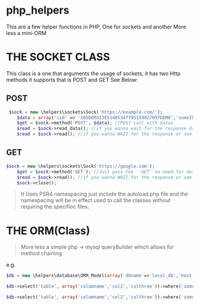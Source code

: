 # php_helpers
This are a few helper functions in PHP, One for sockets and another More less a mini-ORM 

THE SOCKET CLASS
================
This class is a one that arguments the usage of sockets, it has two Http methods it supports that is 
POST and GET
See Below:


POST
---------------------
```php
 $sock = new \helpers\sockets\Sock('https://example.com/');
    $data = array('sid' => '165DEM313E51485347795159927097DEMO','someID' => 'demo','hash' => '0313add30bcec487d9019f3f4236d7f927f0513cabc323299dbc7b3c9a76bf03');
    $get = $sock->method('POST', $data); //POST call with datas
    $read = $sock->read_data(); //if you wanna wait for the response data in the content-type that it came with 
    $read = $sock->read(); //if you wanna WAIT for the response or see it 
```
GET
------
```php
$sock = new \helpers\sockets\Sock('https://google.com');
    $get = $sock->method('GET'); //Just pass the  'GET' no need for data to be passed through
    $read = $sock->read(); //if you wanna WAIT for the response or see it 
    $sock->close();
```
> It Uses PSR4 namespacing just include the autoload.php file and the namespacing will be in effect used to call the classes without requiring the specifioc files.


THE ORM(Class)
==============

> More less a simple php -> mysql queryBuilder which allows for method chaining


e.g.
```php
$db = new \helpers\database\ORM_Model(array('dbname'=>'local_db','host'=>$local_host, 'user'=>$local_username, 'pass'=>$local_password));

$db->select('table', array('columname','col2','colthree'))->where('somecolumn','value')->orderby('dated','DESC')->limit(1)->get();//Get the most recent record

$db->select('table', array('columname','col2','colthree'))->where('somecolumn','value')->orderby('dated','DESC')->getAll();//Get the multiple records

```

